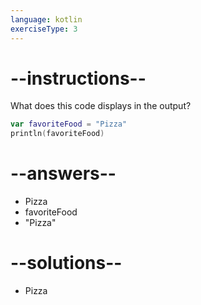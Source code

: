 ```yaml
---
language: kotlin
exerciseType: 3
---
```


# --instructions--

What does this code displays in the output?
```kotlin
var favoriteFood = "Pizza"
println(favoriteFood)
```

# --answers--

- Pizza
- favoriteFood
- "Pizza"

# --solutions--

- Pizza
